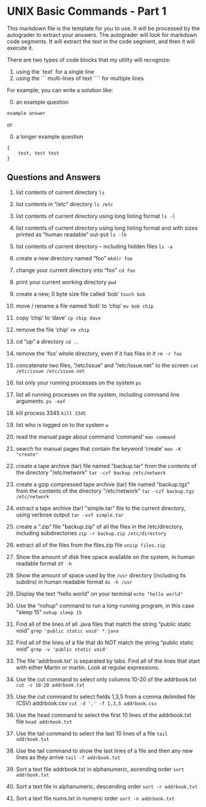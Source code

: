 # UNIX Basic Commands - Part 1
This markdown file is the template for you to use.  It will be processed by the
autograder to extract your answers.  The autograder will look for markdown code segments.
It will extract the text in the code segment, and then it will execute it.

There are two types of code blocks that my utility will recognize:
1. using the \`text\` for a single line
2. using the \`\`\` multi-lines of text \`\`\`` for multiple lines


For example, you can write a solution like:

0. an example question 

`example answer`

or 

0. a longer example question
```
{
    test, test test
}
```

## Questions and Answers

1.	list contents of current directory
`ls`
2.	list contents in “/etc” directory
`ls /etc`
3.	list contents of current directory using long listing format
`ls -l`
4.	list contents of current directory using long listing format and with sizes printed as “human readable” out-put
`ls -lh`
5.	list contents of current directory – including hidden files 
`ls -a`
6.	create a new directory named “foo”
`mkdir foo`
7.	change your current directory into “foo”
`cd foo`
8.	print your current working directory
`pwd`
9.	create a new, 0 byte size file called ‘bob’
`touch bob`
10.	move / rename a file named ‘bob’ to ‘chip’
`mv bob chip`
11.	copy  ‘chip’ to ‘dave’
`cp chip dave`
12.	remove the file ‘chip’
`rm chip`
13.	cd “up” a directory
`cd ..`
14.	remove the ‘foo’ whole directory, even if it has files in it
`rm -r foo`
15.	concatenate two files, “/etc/issue” and “/etc/issue.net” to the screen
`cat /etc/issue /etc/issue.net`
16.	list only your running processes on the system
`ps`
17.	list all running processes on the system, including command line arguments.
`ps -eaf`
18.	kill process 3345
`kill 3345`
19.	list who is logged on to the system
`w`
20.	read the manual page about command 'command'
`man command`
21.	search for manual pages that contain the keyword ‘create’
`man -K "create"`
22.	create a tape archive (tar) file named "backup.tar" from the contents of the directory "/etc/network"
`tar -cvf backup /etc/network`
23.	create a gzip compressed tape archive (tar) file named "backup.tgz" from the contents of the directory "/etc/network"
`tar -czf backup.tgz /etc/network`
24.	extract a tape archive (tar) "simple.tar" file to the current directory, using verbose output
`tar -xvf simple.tar`
25.	create a “.zip” file "backup.zip" of all the files in the /etc/directory, including subdirectories
`zip -r backup.zip /etc/directory`
26.	extract all of the files from the files.zip file
`unzip files.zip`
27.	Show the amount of disk free space available on the system, in human readable format
`df -h`
28.	Show the amount of space used by the `/usr` directory (including its subdirs) in human readable format
`du -h /usr`
29.	Display the text “hello world” on your terminal
`echo "hello world"`
30.	Use the “nohup” command to run a long-running program, in this case "sleep 15"
`nohup sleep 15`
31.	Find all of the lines of all .java files that match the string “public static void”
`grep 'public static void' *.java`
32.	Find all of the lines of a file that do NOT match the string “public static void”
`grep -v 'public static void'`
33.	The file 'addrbook.txt' is separated by tabs.  Find all of the lines that start with either Martin or martin.  Look at regular expressions.

34.	Use the cut command to select only columns 10-20 of the addrbook.txt
`cut -c 10-20 addrbook.txt`
35.	Use the cut command to select fields 1,3,5 from a comma delimited file (CSV) addrbook.csv
`cut -d ',' -f 1,3,5 addrbook.csv`
36.	Use the head command to select the first 10 lines of the addrbook.txt file
`head addrbook.txt`
37.	Use the tail command to select the last 10 lines of a file
`tail addrbook.txt`
38.	Use the tail command to show the last lines of a file and then any new lines as they arrive
`tail -f addrbook.txt` 
39.	Sort a text file addrbook.txt in alphanumeric, ascending order
`sort addrbook.txt`
40.	Sort a text file in alphanumeric, descending order
`sort -r addrbook.txt`
41.	Sort a text file nums.txt in numeric order
`sort -n addrbook.txt`
